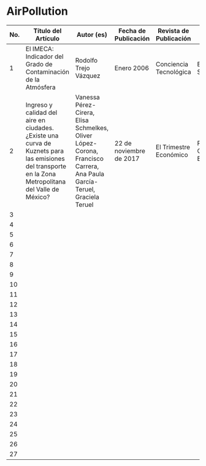 # AirPollution


| No. |   Título del Artículo   |   Autor (es)   |   Fecha de Publicación   |   Revista de Publicación   |   Editorial   |   País de Publicación   |   Indizada a:   |   ISSN   |   Vol.   |   Pag.   |   Edición   |
|---   |---   |---   |---   |---   |---   |---   |---   |---   |---   |---   |---   |
|1|El IMECA: Indicador del Grado de Contaminación de la Atmósfera | Rodolfo Trejo Vázquez | Enero 2006 | Conciencia Tecnológica | Esfuerzo S.A de C.V | México | Redalyc | 1405-5597 | 31 | 50 – 53 | 1 |
|2|Ingreso y calidad del aire en ciudades. ¿Existe una curva de Kuznets para las emisiones del transporte en la Zona Metropolitana del Valle de México? | Vanessa Pérez-Cirera, Elisa Schmelkes, Oliver López-Corona, Francisco Carrera, Ana Paula García-Teruel, Graciela Teruel | 22 de noviembre de 2017 | El Trimestre Económico | Fondo de Cultura Económica | México | Fondo de Cultura Económica |  0041-3011 | 85 | 745 – 764| 340|
|3|
|4|
|5|
|6|
|7|
|8|
|9|
|10|
|11|
|12|
|13|
|14|
|15|
|16|
|17|
|18|
|19|
|20|
|21|
|22|
|23|
|24|
|25|
|26|
|27|
